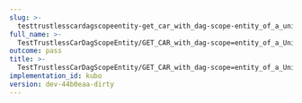 ```yaml
---
slug: >-
  testtrustlesscardagscopeentity-get_car_with_dag-scope-entity_of_a_unixfs_directory_(format-car)-header_accept-ranges
full_name: >-
  TestTrustlessCarDagScopeEntity/GET_CAR_with_dag-scope=entity_of_a_UnixFS_directory_(format=car)/Header_Accept-Ranges
outcome: pass
title: >-
  TestTrustlessCarDagScopeEntity/GET_CAR_with_dag-scope=entity_of_a_UnixFS_directory_(format=car)/Header_Accept-Ranges
implementation_id: kubo
version: dev-44b0eaa-dirty
---
```


